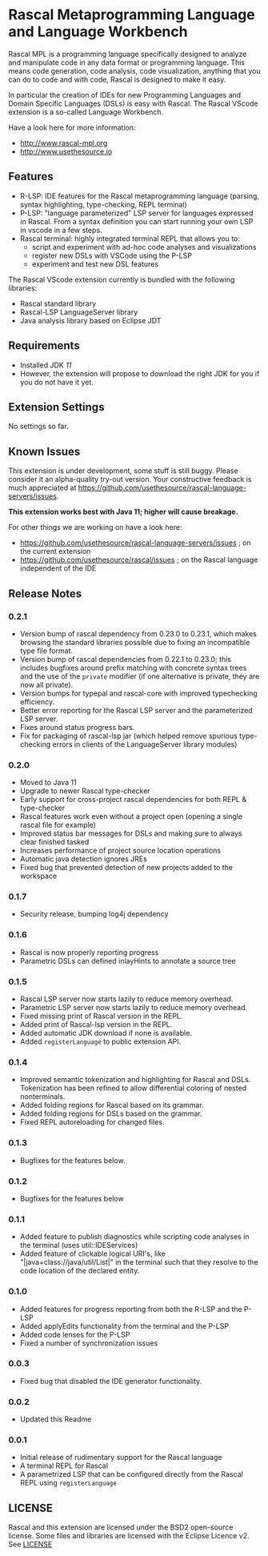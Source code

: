 # Rascal Metaprogramming Language and Language Workbench

Rascal MPL is a programming language specifically designed to analyze and manipulate code in
any data format or programming language. This means code generation, code analysis, code visualization,
anything that you can do to code and with code, Rascal is designed to make it easy.

In particular the creation of IDEs for new Programming Languages and Domain Specific Languages (DSLs)
is easy with Rascal. The Rascal VScode extension is a so-called Language Workbench.

Have a look here for more information:
   * http://www.rascal-mpl.org
   * http://www.usethesource.io

## Features

* R-LSP: IDE features for the Rascal metaprogramming language (parsing, syntax highlighting, type-checking, REPL terminal)
* P-LSP: "language parameterized" LSP server for languages expressed in Rascal. From a syntax definition you can start running your own LSP in vscode in a few steps.
* Rascal terminal: highly integrated terminal REPL that allows you to:
   * script and experiment with ad-hoc code analyses and visualizations
   * register new DSLs with VSCode using the P-LSP
   * experiment and test new DSL features

The Rascal VScode extension currently is bundled with the following libraries:
   * Rascal standard library
   * Rascal-LSP LanguageServer library
   * Java analysis library based on Eclipse JDT

## Requirements

* Installed JDK _11_
* However, the extension will propose to download the right JDK for you if you do not have it yet.

## Extension Settings

No settings so far.

## Known Issues

This extension is under development, some stuff is still buggy. Please consider it an alpha-quality try-out version.
Your constructive feedback is much appreciated at <https://github.com/usethesource/rascal-language-servers/issues>.

**This extension works best with Java 11; higher will cause breakage.**

For other things we are working on have a look here:
   * https://github.com/usethesource/rascal-language-servers/issues ; on the current extension
   * https://github.com/usethesource/rascal/issues ; on the Rascal language independent of the IDE

## Release Notes

### 0.2.1

* Version bump of rascal dependency from 0.23.0 to 0.23.1, which makes browsing the standard libraries possible due to fixing an incompatible type file format.
* Version bump of rascal dependencies from 0.22.1 to 0.23.0; this includes bugfixes around prefix matching with concrete syntax trees and the use of the `private` modifier (if one alternative is private, they are now all private).
* Version bumps for typepal and rascal-core with improved typechecking efficiency.
* Better error reporting for the Rascal LSP server and the parameterized LSP server.
* Fixes around status progress bars.
* Fix for packaging of rascal-lsp jar (which helped remove spurious type-checking errors in clients of the LanguageServer library modules)

### 0.2.0

* Moved to Java 11
* Upgrade to newer Rascal type-checker
* Early support for cross-project rascal dependencies for both REPL & type-checker
* Rascal features work even without a project open (opening a single rascal file for example)
* Improved status bar messages for DSLs and making sure to always clear finished tasked
* Increases performance of project source location operations
* Automatic java detection ignores JREs
* Fixed bug that prevented detection of new projects added to the workspace

### 0.1.7

* Security release, bumping log4j dependency

### 0.1.6

* Rascal is now properly reporting progress
* Parametric DSLs can defined inlayHints to annotate a source tree

### 0.1.5

* Rascal LSP server now starts lazily to reduce memory overhead.
* Parametric LSP server now starts lazily to reduce memory overhead.
* Fixed missing print of Rascal version in the REPL.
* Added print of Rascal-lsp version in the REPL.
* Added automatic JDK download if none is available.
* Added `registerLanguage` to public extension API.

### 0.1.4

* Improved semantic tokenization and highlighting for Rascal and DSLs. Tokenization has been refined to allow differential coloring of nested nonterminals.
* Added folding regions for Rascal based on its grammar.
* Added folding regions for DSLs based on the grammar.
* Fixed REPL autoreloading for changed files.

### 0.1.3

* Bugfixes for the features below.

### 0.1.2

* Bugfixes for the features below

### 0.1.1

* Added feature to publish diagnostics while scripting code analyses in the terminal (uses util::IDEServices)
* Added feature of clickable logical URI's, like "|java+class://java/util/List|" in the terminal such that they resolve to the code location of the declared entity.

### 0.1.0

* Added features for progress reporting from both the R-LSP and the P-LSP
* Added applyEdits functionality from the terminal and the P-LSP
* Added code lenses for the P-LSP
* Fixed a number of synchronization issues

### 0.0.3

* Fixed bug that disabled the IDE generator functionality.

### 0.0.2

* Updated this Readme

### 0.0.1

* Initial release of rudimentary support for the Rascal language
* A terminal REPL for Rascal
* A parametrized LSP that can be configured directly from the Rascal REPL using `registerLanguage`

## LICENSE

Rascal and this extension are licensed under the BSD2 open-source license. Some files
and libraries are licensed with the Eclipse Licence v2. See [LICENSE](todo)
